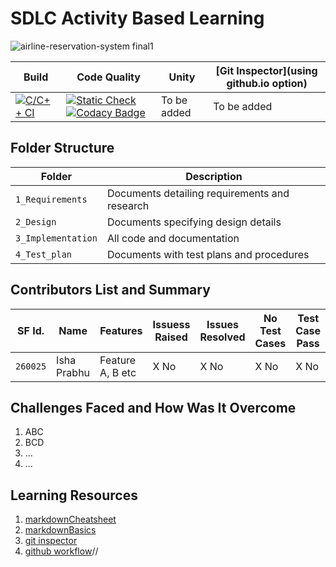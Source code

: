 # SDLC Activity Based Learning

![airline-reservation-system final1](https://user-images.githubusercontent.com/67497698/114267685-c59a8f00-9a1a-11eb-9fd3-a21bff955fd8.jpg)


Build | Code Quality | Unity | [Git Inspector](using github.io option)
|---------|--------------|-----------|------------------
[![C/C++ CI](https://github.com/IshaPrabhu-260025/MiniProject-C/actions/workflows/c-build.yml/badge.svg)](https://github.com/IshaPrabhu-260025/MiniProject-C/actions/workflows/c-build.yml)|[![Static Check](https://github.com/IshaPrabhu-260025/MiniProject-C/actions/workflows/cppcheck.yml/badge.svg)](https://github.com/IshaPrabhu-260025/MiniProject-C/actions/workflows/cppcheck.yml)  [![Codacy Badge](https://app.codacy.com/project/badge/Grade/21c5cae1b5844158b9eb3d4c80125c89)](https://app.codacy.com/gh/IshaPrabhu-260025/MiniProject-C/dashboard?branch=main=Badge_Grade) | To be added| To be added
 

## Folder Structure
Folder             | Description
-------------------| -----------------------------------------
`1_Requirements`   | Documents detailing requirements and research
`2_Design`         | Documents specifying design details
`3_Implementation` | All code and documentation
`4_Test_plan`      | Documents with test plans and procedures

## Contributors List and Summary

SF Id. |  Name   |    Features    | Issuess Raised |Issues Resolved|No Test Cases|Test Case Pass
-------|---------|----------------|----------------|---------------|-------------|--------------
`260025` | Isha Prabhu  | Feature A, B etc    | X No     | X No   |X No   |X No     
   

## Challenges Faced and How Was It Overcome

1. ABC
2. BCD
3. ...
4. ...

## Learning Resources
1. [markdownCheatsheet](https://github.com/adam-p/markdown-here/wiki/Markdown-Cheatsheet)
2. [markdownBasics](https://guides.github.com/features/mastering-markdown/)
3. [git inspector](https://github.com/ejwa/gitinspector.git)
4. [github workflow](https://docs.github.com/en/actions/learn-github-action)//

